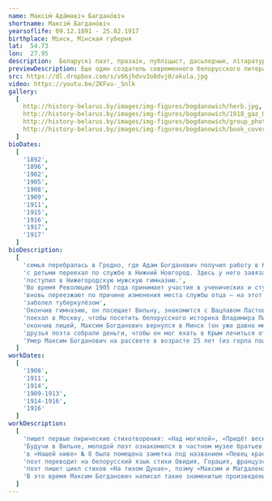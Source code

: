 ```yaml
---
name: Максі́м Ада́мавіч Багдано́віч
shortname: Максі́м Багдано́віч
yearsoflife: 09.12.1891 - 25.02.1917
birthplace: Мінск, Мінская губерня
lat:  54.73
lon:  27.95
description:  Беларускі паэт, празаік, публіцыст, дасьледчык, літаратуразнавец, перакладчык, клясык беларускае літаратуры
previewDescription: Еще один создатель современного белорусского литературного языка и классик белорусской литературы, чье имя также известно, как и имена Якуба Коласа и Янки Купалы, — Максим Богданович. За свою очень короткую жизнь (25 лет) он успел прославиться как белорусский поэт, литературовед, переводчик и публицист.
src: https://dl.dropbox.com/s/v66jhdvv3o8dvj0/akula.jpg
video: https://youtu.be/ZKFvu-_Snlk
gallery:
  [
    http://history-belarus.by/images/img-figures/bogdanowich/herb.jpg,
    http://history-belarus.by/images/img-figures/bogdanowich/1918_gaz_Goman.jpg,
    http://history-belarus.by/images/img-figures/bogdanowich/group_photo.jpg,
    http://history-belarus.by/images/img-figures/bogdanowich/book_cover.jpg,
  ]
bioDates: 
  [
    '1892',
    '1896',
    '1902',
    '1905',
    '1908',
    '1909',
    '1911',
    '1915',
    '1916',
    '1917',
    '1917'
  ]
bioDescription: 
  [
    'семья перебралась в Гродно, где Адам Богданович получил работу в Крестьянском поземельном банке.',
    'с детьми переехал по службе в Нижний Новгород. Здесь у него завязались дружеские отношения с Максимом Горьким',
    'поступил в Нижегородскую мужскую гимназию.',
    'Во время Революции 1905 года принимает участие в ученических и студенческих демонстрациях, за что получает аттестацию «неблагонадёжного ученика»',
    'вновь переезжают по причине изменения места службы отца — на этот раз в Ярославль',
    'заболел туберкулёзом',
    'Окончив гимназию, он посещает Вильну, знакомится с Вацлавом Ластовским, Антоном и Иваном Луцкевичами и другими деятелями белорусского Возрождения.',
    'поехал в Москву, чтобы посетить белорусского историка Владимира Пичету (будущего первого ректора Белорусского государственного университета). Исследователь повлиял на взгляды поэта, которые он высказал в статье «Белорусское возрождение».',
    'окончив лицей, Максим Богданович вернулся в Минск (он уже давно мечтал о возвращении на родную землю)[6], где жил на квартире Змитрока Бядули.',
    'друзья поэта собрали деньги, чтобы он мог ехать в Крым лечиться от туберкулёза. Но лечение не помогло',
    'Умер Максим Богданович на рассвете в возрасте 25 лет (из горла пошла кровь).'
  ]
workDates: 
  [
    '1908',
    '1911',
    '1914',
    '1909-1913',
    '1914-1916',
    '1916'
  ]
workDescription: 
  [
    'пишет первые лирические стихотворения: «Над могилой», «Придёт весна», «На чужбине», которые были опубликованы в «Нашей ниве»',
    'Будучи в Вильне, молодой поэт ознакомился в частном музее братьев Луцкевичей с коллекциями древних раритетов, и под их впечатлением написал стихотворение «Слуцкие ткачихи»',
    'в «Нашей ниве» № 8 была помещена заметка под названием «Певец красоты». Это была первая рецензия на сборник «Венок», написал её Антон Луцкевич: «… не общественные темы занимают главным образом поэта: он прежде всего ищет красоты»',
    'поэт переводит на белорусский язык стихи Овидия, Горация, французского поэта Поля Верлена. Кроме того, в этот период Максим Богданович занимается разработкой концепции истории развития белорусской литературы от древности до начала XX столетия',
    'поэт пишет цикл стихов «На тихом Дунае», поэму «Максим и Магдалена», другие произведения.',
    'В это время Максим Богданович написал такие знаменитые произведения, как «Стратим-лебедь» и «Погоня»'
  ]
---
```


